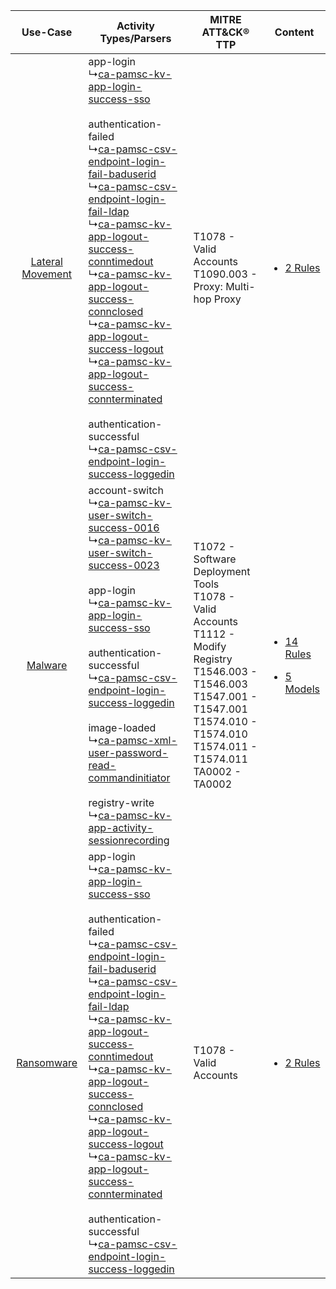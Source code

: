 |    Use-Case    | Activity Types/Parsers    | MITRE ATT&CK® TTP    | Content    |
|:----:| ---- | ---- | ---- |
| [Lateral Movement](../../../UseCases/uc_lateral_movement.md) |  app-login<br> ↳[ca-pamsc-kv-app-login-success-sso](Ps/pC_capamsckvapploginsuccesssso.md)<br><br> authentication-failed<br> ↳[ca-pamsc-csv-endpoint-login-fail-baduserid](Ps/pC_capamsccsvendpointloginfailbaduserid.md)<br> ↳[ca-pamsc-csv-endpoint-login-fail-ldap](Ps/pC_capamsccsvendpointloginfailldap.md)<br> ↳[ca-pamsc-kv-app-logout-success-conntimedout](Ps/pC_capamsckvapplogoutsuccessconntimedout.md)<br> ↳[ca-pamsc-kv-app-logout-success-connclosed](Ps/pC_capamsckvapplogoutsuccessconnclosed.md)<br> ↳[ca-pamsc-kv-app-logout-success-logout](Ps/pC_capamsckvapplogoutsuccesslogout.md)<br> ↳[ca-pamsc-kv-app-logout-success-connterminated](Ps/pC_capamsckvapplogoutsuccessconnterminated.md)<br><br> authentication-successful<br> ↳[ca-pamsc-csv-endpoint-login-success-loggedin](Ps/pC_capamsccsvendpointloginsuccessloggedin.md)<br> | T1078 - Valid Accounts<br>T1090.003 - Proxy: Multi-hop Proxy<br>    | [<ul><li>2 Rules</li></ul>](RM/r_m_ca_technologies_ca_privileged_access_manager_server_control_Lateral_Movement.md)    |
|          [Malware](../../../UseCases/uc_malware.md)          |  account-switch<br> ↳[ca-pamsc-kv-user-switch-success-0016](Ps/pC_capamsckvuserswitchsuccess0016.md)<br> ↳[ca-pamsc-kv-user-switch-success-0023](Ps/pC_capamsckvuserswitchsuccess0023.md)<br><br> app-login<br> ↳[ca-pamsc-kv-app-login-success-sso](Ps/pC_capamsckvapploginsuccesssso.md)<br><br> authentication-successful<br> ↳[ca-pamsc-csv-endpoint-login-success-loggedin](Ps/pC_capamsccsvendpointloginsuccessloggedin.md)<br><br> image-loaded<br> ↳[ca-pamsc-xml-user-password-read-commandinitiator](Ps/pC_capamscxmluserpasswordreadcommandinitiator.md)<br><br> registry-write<br> ↳[ca-pamsc-kv-app-activity-sessionrecording](Ps/pC_capamsckvappactivitysessionrecording.md)<br>    | T1072 - Software Deployment Tools<br>T1078 - Valid Accounts<br>T1112 - Modify Registry<br>T1546.003 - T1546.003<br>T1547.001 - T1547.001<br>T1574.010 - T1574.010<br>T1574.011 - T1574.011<br>TA0002 - TA0002<br> | [<ul><li>14 Rules</li></ul><ul><li>5 Models</li></ul>](RM/r_m_ca_technologies_ca_privileged_access_manager_server_control_Malware.md) |
|       [Ransomware](../../../UseCases/uc_ransomware.md)       |  app-login<br> ↳[ca-pamsc-kv-app-login-success-sso](Ps/pC_capamsckvapploginsuccesssso.md)<br><br> authentication-failed<br> ↳[ca-pamsc-csv-endpoint-login-fail-baduserid](Ps/pC_capamsccsvendpointloginfailbaduserid.md)<br> ↳[ca-pamsc-csv-endpoint-login-fail-ldap](Ps/pC_capamsccsvendpointloginfailldap.md)<br> ↳[ca-pamsc-kv-app-logout-success-conntimedout](Ps/pC_capamsckvapplogoutsuccessconntimedout.md)<br> ↳[ca-pamsc-kv-app-logout-success-connclosed](Ps/pC_capamsckvapplogoutsuccessconnclosed.md)<br> ↳[ca-pamsc-kv-app-logout-success-logout](Ps/pC_capamsckvapplogoutsuccesslogout.md)<br> ↳[ca-pamsc-kv-app-logout-success-connterminated](Ps/pC_capamsckvapplogoutsuccessconnterminated.md)<br><br> authentication-successful<br> ↳[ca-pamsc-csv-endpoint-login-success-loggedin](Ps/pC_capamsccsvendpointloginsuccessloggedin.md)<br> | T1078 - Valid Accounts<br>    | [<ul><li>2 Rules</li></ul>](RM/r_m_ca_technologies_ca_privileged_access_manager_server_control_Ransomware.md)    |